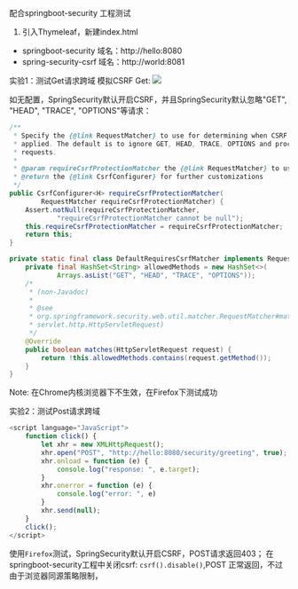 配合springboot-security 工程测试
1. 引入Thymeleaf，新建index.html

- springboot-security 域名：http://hello:8080
- spring-security-csrf 域名：http://world:8081

实验1：测试Get请求跨域
模拟CSRF Get: <img src="http://hello:8080/security/user/add">

如无配置，SpringSecurity默认开启CSRF，并且SpringSecurity默认忽略"GET", "HEAD", "TRACE", "OPTIONS"等请求：

```java
/**
 * Specify the {@link RequestMatcher} to use for determining when CSRF should be
 * applied. The default is to ignore GET, HEAD, TRACE, OPTIONS and process all other
 * requests.
 *
 * @param requireCsrfProtectionMatcher the {@link RequestMatcher} to use
 * @return the {@link CsrfConfigurer} for further customizations
 */
public CsrfConfigurer<H> requireCsrfProtectionMatcher(
        RequestMatcher requireCsrfProtectionMatcher) {
    Assert.notNull(requireCsrfProtectionMatcher,
            "requireCsrfProtectionMatcher cannot be null");
    this.requireCsrfProtectionMatcher = requireCsrfProtectionMatcher;
    return this;
}
```

```java
private static final class DefaultRequiresCsrfMatcher implements RequestMatcher {
    private final HashSet<String> allowedMethods = new HashSet<>(
            Arrays.asList("GET", "HEAD", "TRACE", "OPTIONS"));
    /*
     * (non-Javadoc)
     *
     * @see
     * org.springframework.security.web.util.matcher.RequestMatcher#matches(javax.
     * servlet.http.HttpServletRequest)
     */
    @Override
    public boolean matches(HttpServletRequest request) {
        return !this.allowedMethods.contains(request.getMethod());
    }
}
```

Note: 在Chrome内核浏览器下不生效，在Firefox下测试成功

实验2：测试Post请求跨域

```javascript
<script language="JavaScript">
    function click() {
        let xhr = new XMLHttpRequest();
        xhr.open("POST", "http://hello:8080/security/greeting", true);
        xhr.onload = function (e) {
            console.log("response: ", e.target);
        }
        xhr.onerror = function (e) {
            console.log("error: ", e)
        }
        xhr.send(null);
    }
    click();
</script>
```

使用`Firefox`测试，SpringSecurity默认开启CSRF，POST请求返回403；
在springboot-security工程中关闭csrf: `csrf().disable()`,POST 正常返回，不过由于浏览器同源策略限制，   
